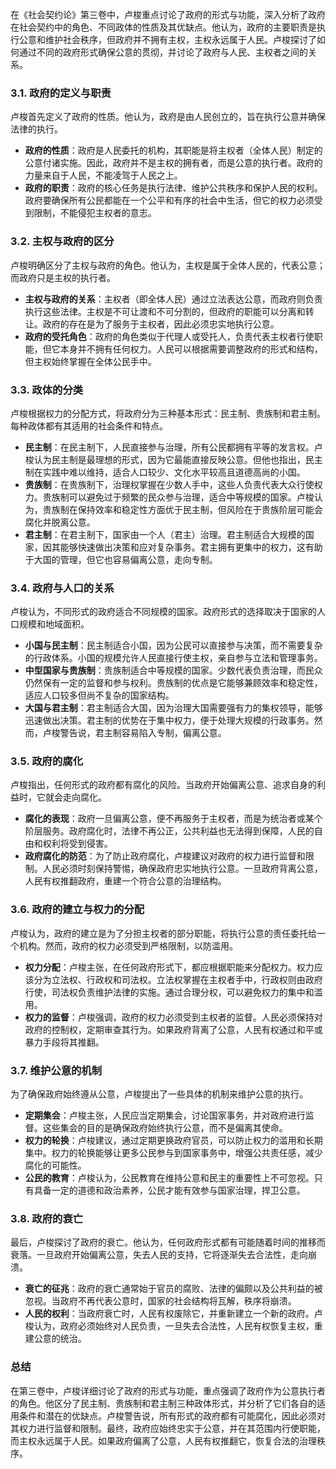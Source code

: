 在《社会契约论》第三卷中，卢梭重点讨论了政府的形式与功能，深入分析了政府在社会契约中的角色、不同政体的性质及其优缺点。他认为，政府的主要职责是执行公意和维护社会秩序，但政府并不拥有主权，主权永远属于人民。卢梭探讨了如何通过不同的政府形式确保公意的贯彻，并讨论了政府与人民、主权者之间的关系。

### 3.1. 政府的定义与职责
卢梭首先定义了政府的性质。他认为，政府是由人民创立的，旨在执行公意并确保法律的执行。
- **政府的性质**：政府是人民委托的机构，其职能是将主权者（全体人民）制定的公意付诸实施。因此，政府并不是主权的拥有者，而是公意的执行者。政府的力量来自于人民，不能凌驾于人民之上。
- **政府的职责**：政府的核心任务是执行法律、维护公共秩序和保护人民的权利。政府要确保所有公民都能在一个公平和有序的社会中生活，但它的权力必须受到限制，不能侵犯主权者的意志。

### 3.2. 主权与政府的区分
卢梭明确区分了主权与政府的角色。他认为，主权是属于全体人民的，代表公意；而政府只是主权的执行者。
- **主权与政府的关系**：主权者（即全体人民）通过立法表达公意，而政府则负责执行这些法律。主权是不可让渡和不可分割的，但政府的职能可以分离和转让。政府的存在是为了服务于主权者，因此必须忠实地执行公意。
- **政府的受托角色**：政府的角色类似于代理人或受托人，负责代表主权者行使职能，但它本身并不拥有任何权力。人民可以根据需要调整政府的形式和结构，但主权始终掌握在全体公民手中。

### 3.3. 政体的分类
卢梭根据权力的分配方式，将政府分为三种基本形式：民主制、贵族制和君主制。每种政体都有其适用的社会条件和特点。
- **民主制**：在民主制下，人民直接参与治理，所有公民都拥有平等的发言权。卢梭认为民主制是最理想的形式，因为它最能直接反映公意。但他也指出，民主制在实践中难以维持，适合人口较少、文化水平较高且道德高尚的小国。
- **贵族制**：在贵族制下，治理权掌握在少数人手中，这些人负责代表大众行使权力。贵族制可以避免过于频繁的民众参与治理，适合中等规模的国家。卢梭认为，贵族制在保持效率和稳定性方面优于民主制，但风险在于贵族阶层可能会腐化并脱离公意。
- **君主制**：在君主制下，国家由一个人（君主）治理。君主制适合大规模的国家，因其能够快速做出决策和应对复杂事务。君主拥有更集中的权力，这有助于大国的管理，但它也容易偏离公意，走向专制。

### 3.4. 政府与人口的关系
卢梭认为，不同形式的政府适合不同规模的国家。政府形式的选择取决于国家的人口规模和地域面积。
- **小国与民主制**：民主制适合小国，因为公民可以直接参与决策，而不需要复杂的行政体系。小国的规模允许人民直接行使主权，亲自参与立法和管理事务。
- **中型国家与贵族制**：贵族制适合中等规模的国家。少数代表负责治理，而民众仍然保有一定的监督和参与权利。贵族制的优点是它能够兼顾效率和稳定性，适应人口较多但尚不复杂的国家结构。
- **大国与君主制**：君主制适合大国，因为治理大国需要强有力的集权领导，能够迅速做出决策。君主制的优势在于集中权力，便于处理大规模的行政事务。然而，卢梭警告说，君主制容易陷入专制，偏离公意。

### 3.5. 政府的腐化
卢梭指出，任何形式的政府都有腐化的风险。当政府开始偏离公意、追求自身的利益时，它就会走向腐化。
- **腐化的表现**：政府一旦偏离公意，便不再服务于主权者，而是为统治者或某个阶层服务。政府腐化时，法律不再公正，公共利益也无法得到保障，人民的自由和权利将受到侵害。
- **政府腐化的防范**：为了防止政府腐化，卢梭建议对政府的权力进行监督和限制。人民必须时刻保持警惕，确保政府忠实地执行公意。一旦政府背离公意，人民有权推翻政府，重建一个符合公意的治理结构。

### 3.6. 政府的建立与权力的分配
卢梭认为，政府的建立是为了分担主权者的部分职能，将执行公意的责任委托给一个机构。然而，政府的权力必须受到严格限制，以防滥用。
- **权力分配**：卢梭主张，在任何政府形式下，都应根据职能来分配权力。权力应该分为立法权、行政权和司法权。立法权掌握在主权者手中，行政权则由政府行使，司法权负责维护法律的实施。通过合理分权，可以避免权力的集中和滥用。
- **权力的监督**：卢梭强调，政府的权力必须受到主权者的监督。人民必须保持对政府的控制权，定期审查其行为。如果政府背离了公意，人民有权通过和平或暴力手段将其推翻。

### 3.7. 维护公意的机制
为了确保政府始终遵从公意，卢梭提出了一些具体的机制来维护公意的执行。
- **定期集会**：卢梭主张，人民应当定期集会，讨论国家事务，并对政府进行监督。这些集会的目的是确保政府始终执行公意，而不是偏离其使命。
- **权力的轮换**：卢梭建议，通过定期更换政府官员，可以防止权力的滥用和长期集中。权力的轮换能够让更多公民参与到国家事务中，增强公共责任感，减少腐化的可能性。
- **公民的教育**：卢梭认为，公民教育在维持公意和民主的重要性上不可忽视。只有具备一定的道德和政治素养，公民才能有效参与国家治理，捍卫公意。

### 3.8. 政府的衰亡
最后，卢梭探讨了政府的衰亡。他认为，任何政府形式都有可能随着时间的推移而衰落。一旦政府开始偏离公意，失去人民的支持，它将逐渐失去合法性，走向崩溃。
- **衰亡的征兆**：政府的衰亡通常始于官员的腐败、法律的偏颇以及公共利益的被忽视。当政府不再代表公意时，国家的社会结构将瓦解，秩序将崩溃。
- **人民的权利**：当政府衰亡时，人民有权废除它，并重新建立一个新的政府。卢梭认为，政府必须始终对人民负责，一旦失去合法性，人民有权恢复主权，重建公意的统治。

### 总结
在第三卷中，卢梭详细讨论了政府的形式与功能，重点强调了政府作为公意执行者的角色。他区分了民主制、贵族制和君主制三种政体形式，并分析了它们各自的适用条件和潜在的优缺点。卢梭警告说，所有形式的政府都有可能腐化，因此必须对其权力进行监督和限制。最终，政府应始终忠实于公意，并在其范围内行使职能，而主权永远属于人民。如果政府偏离了公意，人民有权推翻它，恢复合法的治理秩序。